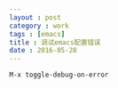 ```yaml
---
layout : post
category : work
tags : [emacs]
title : 调试emacs配置错误
date : 2016-05-28
---
```


    M-x toggle-debug-on-error
